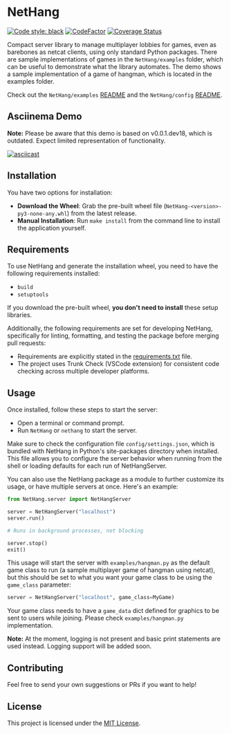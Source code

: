 # NetHang

[![Code style: black](https://img.shields.io/badge/code%20style-black-000000)](https://github.com/psf/black)
[![CodeFactor](https://www.codefactor.io/repository/github/magnetrwn/NetHang/badge)](https://www.codefactor.io/repository/github/magnetrwn/NetHang)
[![Coverage Status](https://coveralls.io/repos/github/magnetrwn/NetHang/badge?branch=main)](https://coveralls.io/github/magnetrwn/NetHang?branch=main)

Compact server library to manage multiplayer lobbies for games, even as barebones as netcat clients, using only standard Python packages. There are sample implementations of games in the `NetHang/examples` folder, which can be useful to demonstrate what the library automates. The demo shows a sample implementation of a game of hangman, which is located in the examples folder.

Check out the `NetHang/examples` [README](NetHang/examples/README.md) and the `NetHang/config` [README](NetHang/config/README.md).

## Asciinema Demo

**Note:** Please be aware that this demo is based on v0.0.1.dev18, which is outdated. Expect limited representation of functionality.

[![asciicast](https://asciinema.org/a/593263.svg)](https://asciinema.org/a/593263)

## Installation

You have two options for installation:

+ **Download the Wheel**: Grab the pre-built wheel file (`NetHang-<version>-py3-none-any.whl`) from the latest release.
+ **Manual Installation**: Run `make install` from the command line to install the application yourself.

## Requirements

To use NetHang and generate the installation wheel, you need to have the following requirements installed:

+ `build`
+ `setuptools`

If you download the pre-built wheel, **you don't need to install** these setup libraries.

Additionally, the following requirements are set for developing NetHang, specifically for linting, formatting, and testing the package before merging pull requests:

+ Requirements are explicitly stated in the [requirements.txt](requirements.txt) file.
+ The project uses Trunk Check (VSCode extension) for consistent code checking across multiple developer platforms.

## Usage

Once installed, follow these steps to start the server:

+ Open a terminal or command prompt.
+ Run `NetHang` or `nethang` to start the server.

Make sure to check the configuration file `config/settings.json`, which is bundled with NetHang in Python's site-packages directory when installed. This file allows you to configure the server behavior when running from the shell or loading defaults for each run of NetHangServer.

You can also use the NetHang package as a module to further customize its usage, or have multiple servers at once. Here's an example:

```python
from NetHang.server import NetHangServer

server = NetHangServer("localhost")
server.run()

# Runs in background processes, not blocking

server.stop()
exit()
```

This usage will start the server with `examples/hangman.py` as the default game class to run (a sample multiplayer game of hangman using netcat), but this should be set to what you want your game class to be using the `game_class` parameter:

```python
server = NetHangServer("localhost", game_class=MyGame)
```

Your game class needs to have a `game_data` dict defined for graphics to be sent to users while joining. Please check `examples/hangman.py` implementation.

**Note:** At the moment, logging is not present and basic print statements are used instead. Logging support will be added soon.

## Contributing

Feel free to send your own suggestions or PRs if you want to help!

## License

This project is licensed under the [MIT License](LICENSE).
